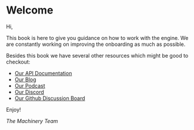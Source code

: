# Welcome

Hi,

This book is here to give you guidance on how to work with the engine. We are constantly working on
improving the onboarding as much as possible.

Besides this book we have several other resources which might be good to checkout:

- [Our API Documentation](https://ourmachinery.com/apidoc/apidoc.html)
- [Our Blog](https://ourmachinery.com/post/)
- [Our Podcast](https://anchor.fm/ourmachinery)
- [Our Discord](https://discord.gg/SHHSZaH)
- [Our Github Discussion Board](https://github.com/OurMachinery/themachinery-public/discussions)

Enjoy!

*The Machinery Team*





